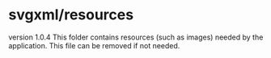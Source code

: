 # svgxml/resources
version 1.0.4
This folder contains resources (such as images) needed by the application. This file can
be removed if not needed.
